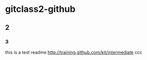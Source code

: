 # gitclass2-github
## 2
### 3
this is a test readme
http://training.github.com/kit/intermediate
ccc
